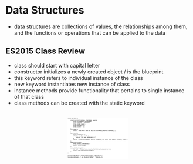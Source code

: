 # Data Structures

- data structures are collections of values, the relationships among them, and the functions or operations that can be applied to the data

## ES2015 Class Review

- class should start with capital letter
- constructor initializes a newly created object / is the blueprint
- this keyword refers to individual instance of the class
- new keyword instantiates new instance of class
- instance methods provide functionality that pertains to single instance of that class
- class methods can be created with the static keyword
  <br></br>

<p align="center" width="100%">
  <img src="../docs/data-structures/InstanceMethods.png" width="33%">
</p>
